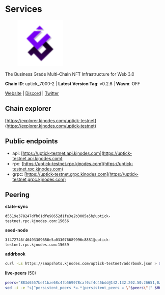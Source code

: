 # Services

<figure><img src="https://raw.githubusercontent.com/kj89/cosmos-images/main/logos/uptick.png" width="150" alt=""><figcaption></figcaption></figure>

The Business Grade Multi-Chain NFT Infrastructure for Web 3.0

**Chain ID**: uptick_7000-2 | **Latest Version Tag**: v0.2.6 | **Wasm**: OFF

[Website](https://uptick.network) | [Discord](https://discord.gg/UzeHS7fu5H) | [Twitter](https://twitter.com/uptickproject)




## Chain explorer
[https://explorer.kjnodes.com/uptick-testnet](https://explorer.kjnodes.com/uptick-testnet)

## Public endpoints

* api: [https://uptick-testnet.api.kjnodes.com](https://uptick-testnet.api.kjnodes.com)
* rpc: [https://uptick-testnet.rpc.kjnodes.com](https://uptick-testnet.rpc.kjnodes.com)
* grpc: [https://uptick-testnet.grpc.kjnodes.com](https://uptick-testnet.grpc.kjnodes.com)

## Peering

**state-sync**

```text
d5519e378247dfb61dfe90652d1fe3e2b3005a5b@uptick-testnet.rpc.kjnodes.com:15656
```

**seed-node**

```text
3f472746f46493309650e5a033076689996c8881@uptick-testnet.rpc.kjnodes.com:15659
```

**addrbook**
```bash
curl -Ls https://snapshots.kjnodes.com/uptick-testnet/addrbook.json > $HOME/.uptickd/config/addrbook.json
```

**live-peers** (50)
```bash
peers="883d6557bef1bae68c4fb569078caf0cf4c45bdd@142.132.202.50:26651,0aee682fb3453170737149203e5c23d2e0c46058@142.132.253.112:15656,b483acbcae7ccd1244f588144245e9d1124c3de5@88.99.56.200:26666,7840c994f5d84bf114ebb10ba704ded1c1bd12fd@65.109.112.20:11054,dedd92019e364182bc24e7d4052fd7cefa94a976@65.108.200.60:20656,af5262526a0800a29a0a7194e1488a9fa62d0005@195.3.223.208:26656,2d13d953ddaff39270ec3e92e90113123bbc13a9@89.117.50.51:26656,a818920590d15226a206ec4c73b1c5c20c56a435@65.21.134.202:26666,11995495f726f4e4c2ab74862fdb30e87c167448@65.108.195.235:27656,94734f927b16ff91f5e45875396295d6173ca918@74.50.70.118:11574,5739ae6fab71ec95fb3112f4d1ea2845782fa9f7@54.92.137.6:26656,737e25ce01c94b20bdcb3d9ce642837ae7f4069a@135.181.116.9:31301,d0a53deabbc668a5bade8fc8b92cb9b0cba48c94@65.109.117.229:36656,1c66685cbf5c8dc0a739eb57c896d35eb2eed17c@141.94.139.233:28656,7849e4320385434b0828a3e0206a3b69767393f6@65.109.91.227:26656,b14b4e3a46180eccf00d816aed5338db925e2237@185.225.191.149:26656,fb2308819cefcdd8a74e957f82156625c47c42bc@65.108.229.95:26656,7dace139a0389ca95c5eda64ddf19a01e6d60d02@95.214.52.206:26656,a489dcbd4c5b7ef20d77c51dba217e85c631f463@65.108.105.48:20456,49c86b1fdc3f99ac3108904aef4f64297f3f1415@209.222.97.81:26656,661e4acbdb446e543e5e86831b5750df829bc0e0@65.109.19.146:26656,7a4f1c0baa2ff31c02163fb658c4eb8d119193c7@95.214.52.173:18656,40a93c4be9e2dcb155d60e174c0e00d6808283e7@65.109.52.56:26656,61fc7df6cfcbe1403405a8ffe5b48f9b6ee75f28@213.136.86.80:46656,ea3d5313e318da0b395b017a6ba7edffc1c93716@23.92.79.34:26766,dd8080d9ea1f3830370a4f51ca6fe858a3d32191@65.108.72.253:11656,e9fee55fdf6668e4e04927cdd85bbbbc9e9e43b1@209.145.62.101:26656,f58fd7ff25183e7e0dc3c35e667641129a8bc2cd@144.76.27.79:26656,1cc42ab449f3e3877d8f69ad78182cf9e07c2475@75.119.159.159:29656,d42cf28de5fcf5786d78fce2936633c9eb927b2e@65.109.84.214:56656,1266d32b49d7472934028ed09454ebae1c7ce09e@65.108.71.80:26656,2298edffe9306e4d9370233c1d29dab567829095@144.91.78.28:26656,45f58ce671967a10933ea3e2279be03f0ebcb42c@85.114.134.219:16656,00242af3dded97bb8380c9b9d98457ea7879e0c0@198.204.255.155:26656,70c19420bb2d40c5a6c3466c69ead6e0877b9cc7@45.85.250.108:26656,8f6fbc1a1119f5827e1768aca3577724460fb61f@157.90.213.40:26656,e05ef87e0f9a2940cf057aefde89abf8171b00fb@65.109.84.250:15656,d8777278648d8fc93800692a8b96a7f104df4f9a@194.163.135.127:26656,5badbf826e75a2afc216023dd2e7b8ad0eeb9fa6@136.243.88.91:7060,bf3c106311f79ac69d7dd6adf57a632e03632cb6@209.126.2.184:26656,df947c97569978a76c2e9ce2e6bb87a3da64e8e0@199.175.98.112:26656,2c952455a0e425081b54855091ab84c1fe73c4bc@65.108.231.124:10656,5279dd29f49dc5b0b27802af0d475294144c8e6f@65.109.6.21:26656,29b9ad4e0eee5869a7bfc20bc3eecdfab668dc38@94.181.20.28:27656,50964d74a73e7eea32dc72749ae66a51be2daf43@65.109.91.185:26656,52cdb51fe8692dea11de23b8c97c9d947a6eb1c2@51.222.44.116:10656,9fda526bd693e6b35a877a087f0061d4f20a7fba@65.108.108.52:20656,d5519e378247dfb61dfe90652d1fe3e2b3005a5b@65.109.68.190:15656,57876cfa3a101068885f302df69ff5556720af3b@154.26.137.198:36656,58cf2af0e94d7c55473a1e98225a6ff25baa0402@65.21.4.10:15656"
sed -i -e "s|^persistent_peers *=.*|persistent_peers = \"$peers\"|" $HOME/.uptickd/config/config.toml
```
